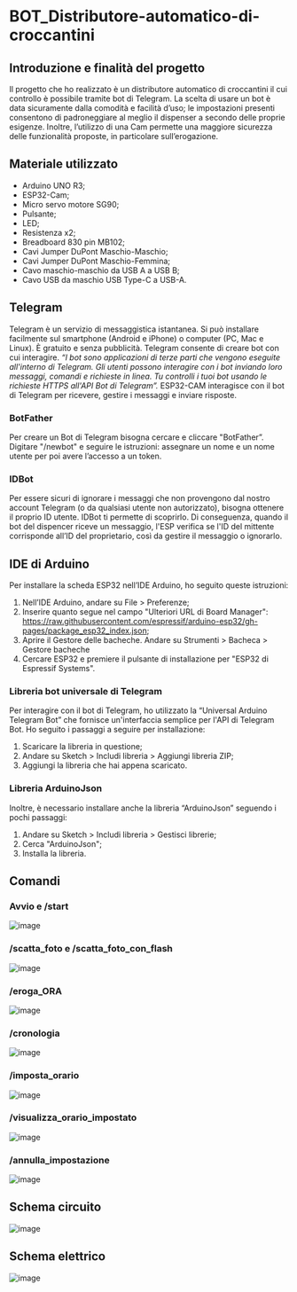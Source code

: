 # BOT_Distributore-automatico-di-croccantini
## Introduzione e finalità del progetto
Il progetto che ho realizzato è un distributore automatico di croccantini il cui controllo è possibile tramite bot di Telegram. La scelta di usare un bot è data sicuramente dalla comodità e facilità d’uso; le impostazioni presenti consentono di padroneggiare al meglio il dispenser a secondo delle proprie esigenze. Inoltre, l’utilizzo di una Cam permette una maggiore sicurezza delle funzionalità proposte, in particolare sull’erogazione.
## Materiale utilizzato
-	Arduino UNO R3;
-	ESP32-Cam;
-	Micro servo motore SG90;
-	Pulsante;
-	LED;
-	Resistenza x2;
-	Breadboard 830 pin MB102;
-	Cavi Jumper DuPont Maschio-Maschio;
-	Cavi Jumper DuPont Maschio-Femmina;
-	Cavo maschio-maschio da USB A a USB B;
-	Cavo USB da maschio USB Type-C a USB-A.
## Telegram
Telegram è un servizio di messaggistica istantanea. Si può installare facilmente sul smartphone (Android e iPhone) o computer (PC, Mac e Linux). È gratuito e senza pubblicità. Telegram consente di creare bot con cui interagire.
_“I bot sono applicazioni di terze parti che vengono eseguite all'interno di Telegram. Gli utenti possono interagire con i bot inviando loro messaggi, comandi e richieste in linea. Tu controlli i tuoi bot usando le richieste HTTPS all'API Bot di Telegram”._
ESP32-CAM interagisce con il bot di Telegram per ricevere, gestire i messaggi e inviare risposte.
### BotFather
Per creare un Bot di Telegram bisogna cercare e cliccare "BotFather”. Digitare "/newbot" e seguire le istruzioni: assegnare un nome e un nome utente per poi avere l’accesso a un token. 
### IDBot
Per essere sicuri di ignorare i messaggi che non provengono dal nostro account Telegram (o da qualsiasi utente non autorizzato), bisogna ottenere il proprio ID utente. IDBot ti permette di scoprirlo.
Di conseguenza, quando il bot del dispencer riceve un messaggio, l'ESP verifica se l'ID del mittente corrisponde all’ID del proprietario, così da gestire il messaggio o ignorarlo.
## IDE di Arduino
Per installare la scheda ESP32 nell’IDE Arduino, ho seguito queste istruzioni:
1.	Nell’IDE Arduino, andare su File > Preferenze;
2.	Inserire quanto segue nel campo "Ulteriori URL di Board Manager": https://raw.githubusercontent.com/espressif/arduino-esp32/gh-pages/package_esp32_index.json;
3.	Aprire il Gestore delle bacheche. Andare su Strumenti > Bacheca > Gestore bacheche
4.	Cercare ESP32 e premiere il pulsante di installazione per "ESP32 di Espressif Systems".
### Libreria bot universale di Telegram
Per interagire con il bot di Telegram, ho utilizzato la “Universal Arduino Telegram Bot”  che fornisce un'interfaccia semplice per l'API di Telegram Bot. Ho seguito i passaggi a seguire per installazione:
1.	Scaricare la libreria in questione;
2.	Andare su Sketch > Includi libreria > Aggiungi libreria ZIP;
3.	Aggiungi la libreria che hai appena scaricato.
### Libreria ArduinoJson
Inoltre, è necessario installare anche la libreria “ArduinoJson” seguendo i pochi passaggi:
1.  Andare su Sketch > Includi libreria > Gestisci librerie;
2.	Cerca "ArduinoJson";
3.	Installa la libreria.
## Comandi
### Avvio e /start
![image](https://user-images.githubusercontent.com/68649843/208135399-cc399470-2744-4429-9ea0-b0576ba0169f.png)
### /scatta_foto e /scatta_foto_con_flash   
![image](https://user-images.githubusercontent.com/68649843/208135890-feef8690-b9e7-4cca-8994-1764de1f8cd1.png)
### /eroga_ORA 
![image](https://user-images.githubusercontent.com/68649843/208137023-e36ccb79-3e93-46b7-9a0f-d868446233f2.png)
### /cronologia
![image](https://user-images.githubusercontent.com/68649843/208137062-fcf6ffd6-2645-4560-9b5d-9fadfcead640.png)
### /imposta_orario
![image](https://user-images.githubusercontent.com/68649843/208136171-5622cc9c-8589-4172-ae9f-923ddc96a5eb.png)
### /visualizza_orario_impostato    
![image](https://user-images.githubusercontent.com/68649843/208136202-f89856b5-51ed-4cec-ab3d-2ae3603c6bf6.png)
### /annulla_impostazione
![image](https://user-images.githubusercontent.com/68649843/208136237-66088961-6570-4c18-85d0-51c1957c1e93.png)
## Schema circuito
![image](https://user-images.githubusercontent.com/68649843/208137164-e34e19c5-2e0a-4a66-b0ca-d650c104c741.png)
## Schema elettrico 
![image](https://user-images.githubusercontent.com/68649843/208137207-7b34407f-1b1d-4e49-89c2-c7e543974176.png)




